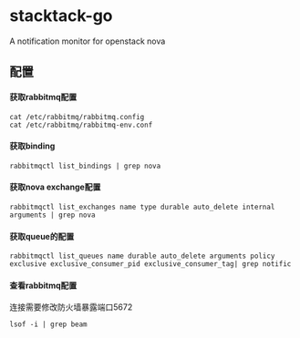 # stacktack-go
A notification monitor for openstack nova




## 配置
#### 获取rabbitmq配置
```shell
cat /etc/rabbitmq/rabbitmq.config
cat /etc/rabbitmq/rabbitmq-env.conf
```

#### 获取binding
```shell
rabbitmqctl list_bindings | grep nova
```

#### 获取nova exchange配置
```shell
rabbitmqctl list_exchanges name type durable auto_delete internal arguments | grep nova
```

#### 获取queue的配置
```shell
rabbitmqctl list_queues name durable auto_delete arguments policy  exclusive exclusive_consumer_pid exclusive_consumer_tag| grep notific
```

#### 查看rabbitmq配置
连接需要修改防火墙暴露端口5672
```shell
lsof -i | grep beam
```
